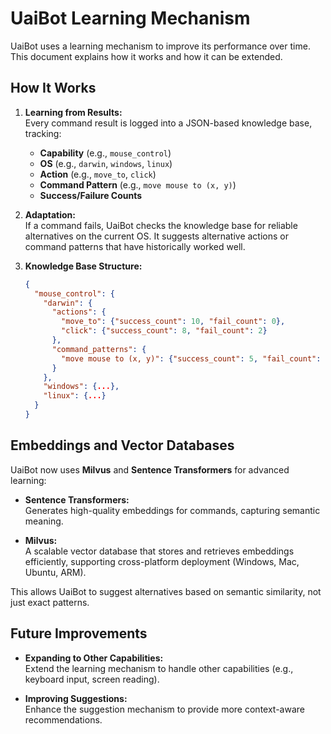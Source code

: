# UaiBot Learning Mechanism

UaiBot uses a learning mechanism to improve its performance over time. This document explains how it works and how it can be extended.

## How It Works

1. **Learning from Results:**  
   Every command result is logged into a JSON-based knowledge base, tracking:
   - **Capability** (e.g., `mouse_control`)
   - **OS** (e.g., `darwin`, `windows`, `linux`)
   - **Action** (e.g., `move_to`, `click`)
   - **Command Pattern** (e.g., `move mouse to (x, y)`)
   - **Success/Failure Counts**

2. **Adaptation:**  
   If a command fails, UaiBot checks the knowledge base for reliable alternatives on the current OS. It suggests alternative actions or command patterns that have historically worked well.

3. **Knowledge Base Structure:**  
   ```json
   {
     "mouse_control": {
       "darwin": {
         "actions": {
           "move_to": {"success_count": 10, "fail_count": 0},
           "click": {"success_count": 8, "fail_count": 2}
         },
         "command_patterns": {
           "move mouse to (x, y)": {"success_count": 5, "fail_count": 0}
         }
       },
       "windows": {...},
       "linux": {...}
     }
   }
   ```

## Embeddings and Vector Databases

UaiBot now uses **Milvus** and **Sentence Transformers** for advanced learning:

- **Sentence Transformers:**  
  Generates high-quality embeddings for commands, capturing semantic meaning.

- **Milvus:**  
  A scalable vector database that stores and retrieves embeddings efficiently, supporting cross-platform deployment (Windows, Mac, Ubuntu, ARM).

This allows UaiBot to suggest alternatives based on semantic similarity, not just exact patterns.

## Future Improvements

- **Expanding to Other Capabilities:**  
  Extend the learning mechanism to handle other capabilities (e.g., keyboard input, screen reading).

- **Improving Suggestions:**  
  Enhance the suggestion mechanism to provide more context-aware recommendations. 